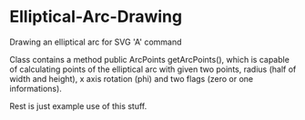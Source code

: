 # Elliptical-Arc-Drawing
Drawing an elliptical arc for SVG 'A' command

Class contains a method public ArcPoints getArcPoints(),
which is capable of calculating points of the elliptical arc
with given two points, radius (half of width and height), 
x axis rotation (phi) and two flags (zero or one informations).

Rest is just example use of this stuff.




